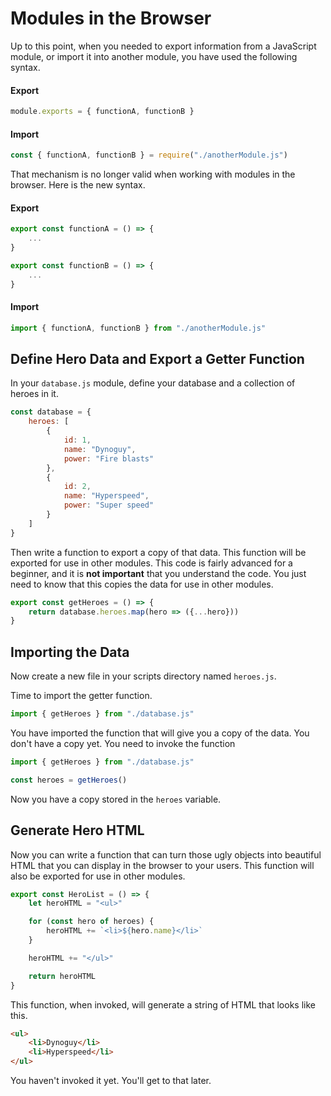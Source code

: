 # Modules in the Browser

Up to this point, when you needed to export information from a JavaScript module, or import it into another module, you have used the following syntax.

#### Export

```js
module.exports = { functionA, functionB }
```

#### Import

```js
const { functionA, functionB } = require("./anotherModule.js")
```

That mechanism is no longer valid when working with modules in the browser. Here is the new syntax.

#### Export

```js
export const functionA = () => {
    ...
}

export const functionB = () => {
    ...
}
```

#### Import

```js
import { functionA, functionB } from "./anotherModule.js"
```

## Define Hero Data and Export a Getter Function

In your `database.js` module, define your database and a collection of heroes in it.

```js
const database = {
    heroes: [
        {
            id: 1,
            name: "Dynoguy",
            power: "Fire blasts"
        },
        {
            id: 2,
            name: "Hyperspeed",
            power: "Super speed"
        }
    ]
}
```

Then write a function to export a copy of that data. This function will be exported for use in other modules. This code is fairly advanced for a beginner, and it is **not important** that you understand the code. You just need to know that this copies the data for use in other modules.

```js
export const getHeroes = () => {
    return database.heroes.map(hero => ({...hero}))
}
```

## Importing the Data

Now create a new file in your scripts directory named `heroes.js`.

Time to import the getter function.

```js
import { getHeroes } from "./database.js"
```

You have imported the function that will give you a copy of the data. You don't have a copy yet. You need to invoke the function

```js
import { getHeroes } from "./database.js"

const heroes = getHeroes()
```

Now you have a copy stored in the `heroes` variable.

## Generate Hero HTML

Now you can write a function that can turn those ugly objects into beautiful HTML that you can display in the browser to your users. This function will also be exported for use in other modules.

```js
export const HeroList = () => {
    let heroHTML = "<ul>"

    for (const hero of heroes) {
        heroHTML += `<li>${hero.name}</li>`
    }

    heroHTML += "</ul>"

    return heroHTML
}
```

This function, when invoked, will generate a string of HTML that looks like this.

```html
<ul>
    <li>Dynoguy</li>
    <li>Hyperspeed</li>
</ul>
```

You haven't invoked it yet. You'll get to that later.
